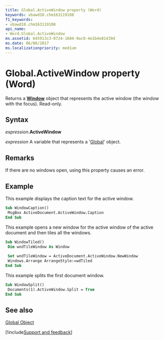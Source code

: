 ```yaml
---
title: Global.ActiveWindow property (Word)
keywords: vbawd10.chm163119108
f1_keywords:
- vbawd10.chm163119108
api_name:
- Word.Global.ActiveWindow
ms.assetid: 645913c3-0724-1604-9ac0-4e1b4e81439d
ms.date: 06/08/2017
ms.localizationpriority: medium
---
```



# Global.ActiveWindow property (Word)

Returns a **[Window](Word.Window.md)** object that represents the active window (the window with the focus). Read-only.


## Syntax

_expression_.**ActiveWindow**

_expression_ A variable that represents a '[Global](Word.Global.md)' object.


## Remarks

If there are no windows open, using this property causes an error. 


## Example

This example displays the caption text for the active window.


```vb
Sub WindowCaption() 
 MsgBox ActiveDocument.ActiveWindow.Caption 
End Sub
```

This example opens a new window for the active window of the active document and then tiles all the windows.




```vb
Sub WindowTiled() 
 Dim wndTileWindow As Window 
 
 Set wndTileWindow = ActiveDocument.ActiveWindow.NewWindow 
 Windows.Arrange ArrangeStyle:=wdTiled 
End Sub
```

This example splits the first document window.




```vb
Sub WindowSplit() 
 Documents(1).ActiveWindow.Split = True 
End Sub
```


## See also


[Global Object](Word.Global.md)

[!include[Support and feedback](~/includes/feedback-boilerplate.md)]